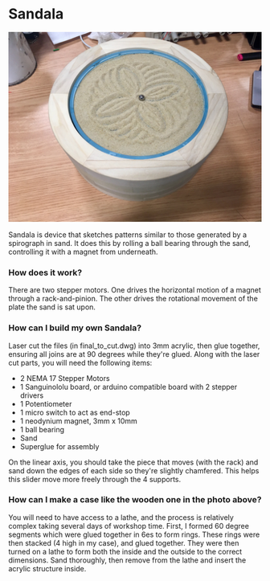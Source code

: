 # Sandala

![sandala-photo](final_pic.jpg)

Sandala is device that sketches patterns similar to those generated by a spirograph in sand. It does this by rolling a ball bearing through the sand, controlling it with a magnet from underneath.

### How does it work?

There are two stepper motors. One drives the horizontal motion of a magnet through a rack-and-pinion. The other drives the rotational movement of the plate the sand is sat upon.

### How can I build my own Sandala?

Laser cut the files (in final_to_cut.dwg) into 3mm acrylic, then glue together, ensuring all joins are at 90 degrees while they're glued. Along with the laser cut parts, you will need the following items:

- 2 NEMA 17 Stepper Motors
- 1 Sanguinololu board, or arduino compatible board with 2 stepper drivers
- 1 Potentiometer
- 1 micro switch to act as end-stop
- 1 neodynium magnet, 3mm x 10mm
- 1 ball bearing
- Sand
- Superglue for assembly

On the linear axis, you should take the piece that moves (with the rack) and sand down the edges of each side so they're slightly chamfered. This helps this slider move more freely through the 4 supports.

### How can I make a case like the wooden one in the photo above?

You will need to have access to a lathe, and the process is relatively complex taking several days of workshop time. First, I formed 60 degree segments which were glued together in 6es to form rings. These rings were then stacked (4 high in my case), and glued together. They were then turned on a lathe to form both the inside and the outside to the correct dimensions. Sand thoroughly, then remove from the lathe and insert the acrylic structure inside.

